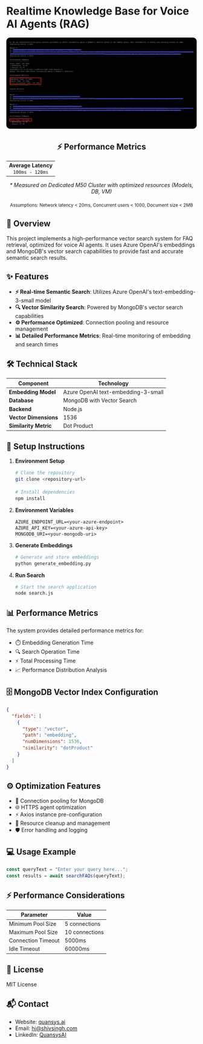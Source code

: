 # Realtime Knowledge Base for Voice AI Agents (RAG)

<div align="center">
  <img src="assets/screenshot.png" alt="Performance Metrics Screenshot" width="800"/>

  <div align="center">
    <h2>⚡ Performance Metrics</h2>
    <table>
      <tr>
        <td align="center">
          <strong>Average Latency</strong><br>
          <code>100ms - 120ms</code>
        </td>
      </tr>
    </table>
    <p><em>* Measured on Dedicated M50 Cluster with optimized resources (Models, DB, VM)</em></p>
    <p><sub>Assumptions: Network latency < 20ms, Concurrent users < 1000, Document size < 2MB</sub></p>
  </div>
</div>

## 🎯 Overview

This project implements a high-performance vector search system for FAQ retrieval, optimized for voice AI agents. It uses Azure OpenAI's embeddings and MongoDB's vector search capabilities to provide fast and accurate semantic search results.

## ✨ Features

- **⚡ Real-time Semantic Search**: Utilizes Azure OpenAI's text-embedding-3-small model
- **🔍 Vector Similarity Search**: Powered by MongoDB's vector search capabilities
- **⚙️ Performance Optimized**: Connection pooling and resource management
- **📊 Detailed Performance Metrics**: Real-time monitoring of embedding and search times

## 🛠️ Technical Stack

| Component | Technology |
|-----------|------------|
| **Embedding Model** | Azure OpenAI text-embedding-3-small |
| **Database** | MongoDB with Vector Search |
| **Backend** | Node.js |
| **Vector Dimensions** | 1536 |
| **Similarity Metric** | Dot Product |

## 🚀 Setup Instructions

1. **Environment Setup**
   ```bash
   # Clone the repository
   git clone <repository-url>
   
   # Install dependencies
   npm install
   ```

2. **Environment Variables**
   ```env
   AZURE_ENDPOINT_URL=<your-azure-endpoint>
   AZURE_API_KEY=<your-azure-api-key>
   MONGODB_URI=<your-mongodb-uri>
   ```

3. **Generate Embeddings**
   ```bash
   # Generate and store embeddings
   python generate_embedding.py
   ```

4. **Run Search**
   ```bash
   # Start the search application
   node search.js
   ```

## 📊 Performance Metrics

The system provides detailed performance metrics for:
- ⏱️ Embedding Generation Time
- 🔍 Search Operation Time
- ⚡ Total Processing Time
- 📈 Performance Distribution Analysis

## 🗄️ MongoDB Vector Index Configuration

```json
{
  "fields": [
    {
      "type": "vector",
      "path": "embedding",
      "numDimensions": 1536,
      "similarity": "dotProduct"
    }
  ]
}
```

## ⚙️ Optimization Features

- 🔄 Connection pooling for MongoDB
- 🌐 HTTPS agent optimization
- ⚡ Axios instance pre-configuration
- 🧹 Resource cleanup and management
- 🛡️ Error handling and logging

## 💻 Usage Example

```javascript
const queryText = "Enter your query here...";
const results = await searchFAQs(queryText);
```

## ⚡ Performance Considerations

| Parameter | Value |
|-----------|--------|
| Minimum Pool Size | 5 connections |
| Maximum Pool Size | 10 connections |
| Connection Timeout | 5000ms |
| Idle Timeout | 60000ms |

## 📄 License

MIT License

## 📬 Contact

* Website: [quansys.ai](https://shivsingh.com)
* Email: hi@shivsingh.com
* LinkedIn: [QuansysAI](https://linkedin.com/in/shivsinghin)
